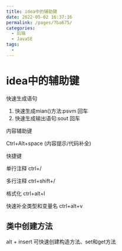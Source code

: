 ```yaml
---
title: idea中的辅助键
date: 2022-05-02 16:37:16
permalink: /pages/7ba675/
categories:
  - 后端
  - JavaSE
tags:
  - 
---
```

# idea中的辅助键

快速生成语句

1. 快速生成mian()方法:psvm 回车
2. 快速生成输出语句:sout  回车

内容辅助键

Ctrl+Alt+space (内容提示/代码补全)

快捷键

单行注释 ctrl+/

多行注释 ctrl+shift+/

格式化 ctrl+alt+l

快速补全类型和变量名 ctrl+alt+v



## 类中创建方法

alt + insert  可快速创建构造方法、set和get方法





